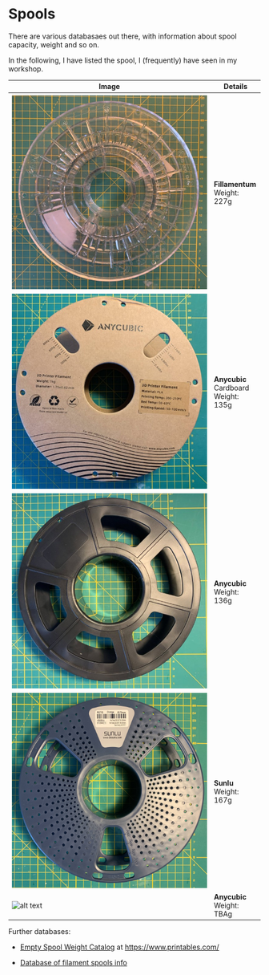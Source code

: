 # Spools 

There are various databasaes out there, with information about spool capacity, weight and so on. 

In the following, I have listed the spool, I (frequently) have seen in my workshop. 

| Image | Details |
| --- | --- |
 ![alt text](images/spools_filamentum_small.jpeg)  | **Fillamentum** <br> Weight: 227g |
|![alt text](images/spools_anycubic_cardboard_small.jpeg) | **Anycubic** <br> Cardboard <br> Weight: 135g |
|![alt text](images/spools_anycubic_small.jpeg) | **Anycubic** <br> Weight: 136g| 
|![alt text](images/spools_sunlu_refill_small.jpeg) | **Sunlu** <br> Weight: 167g|
|![alt text](images/spools_dasFilament_small.jpeg) | **Anycubic** <br> Weight: TBAg|  

Further databases: 

- [Empty Spool Weight Catalog](https://www.printables.com/model/464663-empty-spool-weight-catalog) at https://www.printables.com/

- [Database of filament spools info](https://www.onlyspoolz.com/portfolio/)
